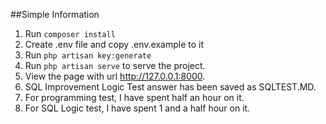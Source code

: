 ##Simple Information

1. Run ```composer install```
2. Create .env file and copy .env.example to it
3. Run ```php artisan key:generate```
1. Run ```php artisan serve``` to serve the project.
2. View the page with url http://127.0.0.1:8000.
3. SQL Improvement Logic Test answer has been saved as SQLTEST.MD.
4. For programming test, I have spent half an hour on it.
5. For SQL Logic test, I have spent 1 and a half hour on it.
